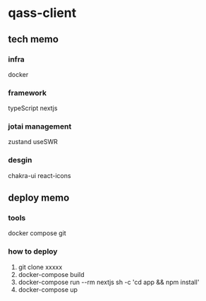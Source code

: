 # qass-client

## tech memo

### infra

docker

### framework

typeScript
nextjs

### jotai management

zustand
useSWR

### desgin

chakra-ui
react-icons

## deploy memo

### tools

docker compose
git

### how to deploy

1. git clone xxxxx
2. docker-compose build
3. docker-compose run --rm nextjs sh -c 'cd app && npm install'
4. docker-compose up


